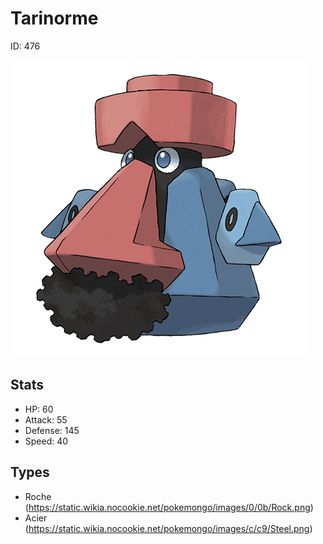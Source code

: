 # Tarinorme


ID: 476

![](https://raw.githubusercontent.com/PokeAPI/sprites/master/sprites/pokemon/other/official-artwork/476.png "Tarinorme")

## Stats


 - HP: 60
 - Attack: 55
 - Defense: 145
 - Speed: 40

## Types


 - Roche (https://static.wikia.nocookie.net/pokemongo/images/0/0b/Rock.png)
 - Acier (https://static.wikia.nocookie.net/pokemongo/images/c/c9/Steel.png)
